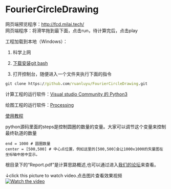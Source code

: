 # FourierCircleDrawing
网页端预览程序：http://fcd.milai.tech/    
网页端程序：将滑竿拖到最下面，点击run，待计算完后，点击play

工程加载到本地（Windows）：

1. 科学上网

1. [下载安装git bash](https://gitforwindows.org/) 

1. 打开控制台，随便进入一个文件夹执行下面的指令
```cmd
git clone https://github.com/ruanluyu/FourierCircleDrawing.git
```

计算工程的运行软件：[Visual studio Community 的 Python3](https://visualstudio.microsoft.com/zh-hans/vs/)

绘图工程的运行软件：[Processing](https://processing.org/download/)

[使用教程](https://www.bilibili.com/video/av28374720)

python源码里面的steps是控制圆圈的数量的变量。大家可以调节这个变量来控制最终轨道的数量  
```python3
end = 1000 # 圆圈数量
center = [500,500] # 中心点位置，例如这里的[500,500]会让1000x1000的矢量图在坐标轴中居中显示。
```
根目录下的“Report.pdf”是计算思路概述,也可以通过进入[我们的论坛](https://world.milai.tech/study/cg/proof-1000-circle-miku.html)来查看。

↓click this picture to watch video.点击图片查看效果视频  
[![Watch the video](https://raw.githubusercontent.com/ruanluyu/FourierCircleDrawing/master/Resource/miku.jpg)](https://www.bilibili.com/video/av28374720)
